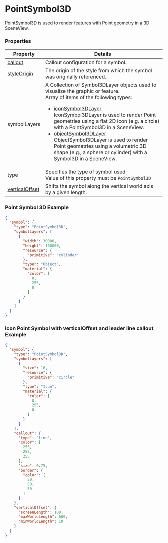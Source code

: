 # PointSymbol3D

PointSymbol3D is used to render features with Point geometry in a 3D SceneView.

### Properties

| Property | Details
| --- | ---
| [callout](callout.md) | Callout configuration for a symbol.
| [styleOrigin](styleOrigin.md) | The origin of the style from which the symbol was originally referenced.
| symbolLayers | A Collection of Symbol3DLayer objects used to visualize the graphic or feature.<br>Array of items of the following types: <ul><li>[iconSymbol3DLayer](iconSymbol3DLayer.md)<br>IconSymbol3DLayer is used to render Point geometries using a flat 2D icon (e.g. a circle) with a PointSymbol3D in a SceneView.</li><li>[objectSymbol3DLayer](objectSymbol3DLayer.md)<br>ObjectSymbol3DLayer is used to render Point geometries using a volumetric 3D shape (e.g., a sphere or cylinder) with a Symbol3D in a SceneView.</li></ul>
| type | Specifies the type of symbol used<br>Value of this property must be `PointSymbol3D`
| [verticalOffset](verticalOffset.md) | Shifts the symbol along the vertical world axis by a given length.


### Point Symbol 3D Example

```json
{
  "symbol": {
    "type": "PointSymbol3D",
    "symbolLayers": [
      {
        "width": 30000,
        "height": 160000,
        "resource": {
          "primitive": "cylinder"
        },
        "type": "Object",
        "material": {
          "color": [
            0,
            255,
            0
          ]
        }
      }
    ]
  }
}
```
### Icon Point Symbol with verticalOffset and leader line callout Example

```json
{
  "symbol": {
    "type": "PointSymbol3D",
    "symbolLayers": [
      {
        "size": 16,
        "resource": {
          "primitive": "circle"
        },
        "type": "Icon",
        "material": {
          "color": [
            0,
            255,
            0
          ]
        }
      }
    ],
    "callout": {
      "type": "line",
      "color": [
        255,
        255,
        255
      ],
      "size": 0.75,
      "border": {
        "color": [
          50,
          50,
          50
        ]
      }
    },
    "verticalOffset": {
      "screenLength": 100,
      "maxWorldLength": 600,
      "minWorldLength": 10
    }
  }
}
```

